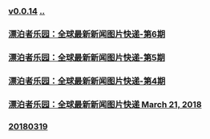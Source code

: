 
### [v0.0.14](https://github.com/littleflute/english/edit/master/Issues/day-in-photos/readme.md) [..](..)

### [漂泊者乐园：全球最新新闻图片快递-第6期](https://mp.weixin.qq.com/s?__biz=MzIxMTUzOTUzOA==&mid=2247485137&idx=1&sn=9aff1a3e2a3ee9ef951c4ffc53aa4b45&chksm=975285eca0250cfa11845179bb82b8515d37ad2707fdb06fe2e2da3f84470c8f9b5163544489#rd)
### [漂泊者乐园：全球最新新闻图片快递-第5期](https://mp.weixin.qq.com/s?__biz=MzIxMTUzOTUzOA==&mid=2247485087&idx=1&sn=5028d9f52bc1c86a3603b348fbbbe9a6&chksm=975285a2a0250cb48481b69b52613df1c13b632daacbfc8fef97f3f81051df54bf1e5ea75974#rd)
### [漂泊者乐园：全球最新新闻图片快递-第4期](https://mp.weixin.qq.com/s?__biz=MzIxMTUzOTUzOA==&mid=2247485053&idx=1&sn=00d73a3a23f7f0e2ad45ec71c9ad05b9&chksm=97528540a0250c564afce9b361d0e5cdbd6693dc9e8a9d141e30d457be7c0ab662276abc4bf3#rd)
### [漂泊者乐园：全球最新新闻图片快递 March 21, 2018](https://mp.weixin.qq.com/s?__biz=MzIxMTUzOTUzOA==&mid=2247485020&idx=1&sn=11d4e9c2cbda43c09f6d6d4f0dc839a0&chksm=97528561a0250c7724924ee235066ccfeb79bf46040df71a9bdf3bf5a23879ce30f3e65e8e9a#rd)
### [20180319](20180319)
